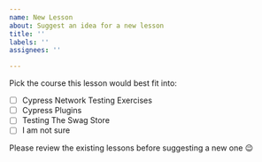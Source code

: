 ```yaml
---
name: New Lesson
about: Suggest an idea for a new lesson
title: ''
labels: ''
assignees: ''

---
```


Pick the course this lesson would best fit into:

- [ ] Cypress Network Testing Exercises
- [ ] Cypress Plugins
- [ ] Testing The Swag Store
- [ ] I am not sure

Please review the existing lessons before suggesting a new one 😉

<!-- please write as much detail as possible about the new lesson -->
